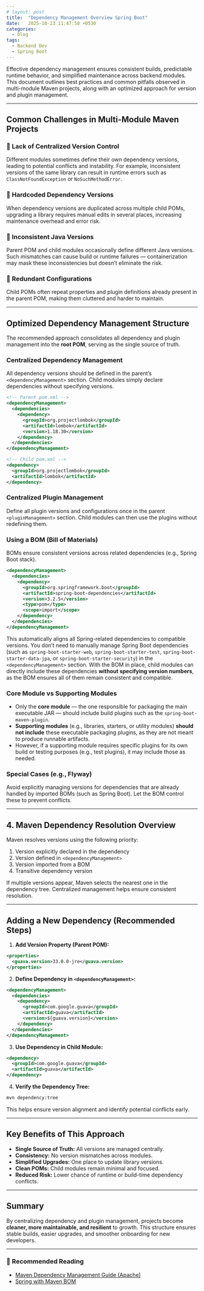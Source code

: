 ```yaml
---
# layout: post
title:  "Dependency Management Overview Spring Boot"
date:   2025-10-23 11:47:50 +0530
categories:
  - blog
tags:
  - Backend Dev
  - Spring Boot
---
```


Effective dependency management ensures consistent builds, predictable runtime behavior, and simplified maintenance across backend modules.
This document outlines best practices and common pitfalls observed in multi-module Maven projects, along with an optimized approach for version and plugin management.

---

## Common Challenges in Multi-Module Maven Projects

### 🔹 Lack of Centralized Version Control

Different modules sometimes define their own dependency versions, leading to potential conflicts and instability.
For example, inconsistent versions of the same library can result in runtime errors such as `ClassNotFoundException` or `NoSuchMethodError`.

### 🔹 Hardcoded Dependency Versions

When dependency versions are duplicated across multiple child POMs, upgrading a library requires manual edits in several places, increasing maintenance overhead and error risk.

### 🔹 Inconsistent Java Versions

Parent POM and child modules occasionally define different Java versions.
Such mismatches can cause build or runtime failures — containerization may mask these inconsistencies but doesn’t eliminate the risk.

### 🔹 Redundant Configurations

Child POMs often repeat properties and plugin definitions already present in the parent POM, making them cluttered and harder to maintain.

---

## Optimized Dependency Management Structure

The recommended approach consolidates all dependency and plugin management into the **root POM**, serving as the single source of truth.

### Centralized Dependency Management

All dependency versions should be defined in the parent’s `<dependencyManagement>` section.
Child modules simply declare dependencies without specifying versions.

```xml
<!-- Parent pom.xml -->
<dependencyManagement>
  <dependencies>
    <dependency>
      <groupId>org.projectlombok</groupId>
      <artifactId>lombok</artifactId>
      <version>1.18.30</version>
    </dependency>
  </dependencies>
</dependencyManagement>

<!-- Child pom.xml -->
<dependency>
  <groupId>org.projectlombok</groupId>
  <artifactId>lombok</artifactId>
</dependency>
```

### Centralized Plugin Management

Define all plugin versions and configurations once in the parent `<pluginManagement>` section.
Child modules can then use the plugins without redefining them.

### Using a BOM (Bill of Materials)

BOMs ensure consistent versions across related dependencies (e.g., Spring Boot stack).

```xml
<dependencyManagement>
  <dependencies>
    <dependency>
      <groupId>org.springframework.boot</groupId>
      <artifactId>spring-boot-dependencies</artifactId>
      <version>3.2.5</version>
      <type>pom</type>
      <scope>import</scope>
    </dependency>
  </dependencies>
</dependencyManagement>
```

This automatically aligns all Spring-related dependencies to compatible versions.
You don’t need to manually manage Spring Boot dependencies (such as `spring-boot-starter-web`, `spring-boot-starter-test`, `spring-boot-starter-data-jpa`, or `spring-boot-starter-security`) in the `<dependencyManagement>` section.
With the BOM in place, child modules can directly include these dependencies **without specifying version numbers**, as the BOM ensures all of them remain consistent and compatible.


### Core Module vs Supporting Modules

* Only the **core module** — the one responsible for packaging the main executable JAR — should include build plugins such as the `spring-boot-maven-plugin`.
* **Supporting modules** (e.g., libraries, starters, or utility modules) **should not include** these executable packaging plugins, as they are not meant to produce runnable artifacts.
* However, if a supporting module requires specific plugins for its own build or testing purposes (e.g., test plugins), it may include those as needed.
<!-- {: .notice} -->

### Special Cases (e.g., Flyway)

Avoid explicitly managing versions for dependencies that are already handled by imported BOMs (such as Spring Boot).
Let the BOM control these to prevent conflicts.

---

## 4. Maven Dependency Resolution Overview

Maven resolves versions using the following priority:

1. Version explicitly declared in the dependency
2. Version defined in `<dependencyManagement>`
3. Version imported from a BOM
4. Transitive dependency version

If multiple versions appear, Maven selects the nearest one in the dependency tree.
Centralized management helps ensure consistent resolution.

---

## Adding a New Dependency (Recommended Steps)

1. **Add Version Property (Parent POM):**

```xml
<properties>
  <guava.version>33.0.0-jre</guava.version>
</properties>
```

2. **Define Dependency in `<dependencyManagement>`:**

```xml
<dependencyManagement>
  <dependencies>
    <dependency>
      <groupId>com.google.guava</groupId>
      <artifactId>guava</artifactId>
      <version>${guava.version}</version>
    </dependency>
  </dependencies>
</dependencyManagement>
```

3. **Use Dependency in Child Module:**

```xml
<dependency>
  <groupId>com.google.guava</groupId>
  <artifactId>guava</artifactId>
</dependency>
```

4. **Verify the Dependency Tree:**

```bash
mvn dependency:tree
```

This helps ensure version alignment and identify potential conflicts early.

---

## Key Benefits of This Approach

* **Single Source of Truth:** All versions are managed centrally.
* **Consistency:** No version mismatches across modules.
* **Simplified Upgrades:** One place to update library versions.
* **Clean POMs:** Child modules remain minimal and focused.
* **Reduced Risk:** Lower chance of runtime or build-time dependency conflicts.

---

## Summary

By centralizing dependency and plugin management, projects become **cleaner, more maintainable, and resilient** to growth.
This structure ensures stable builds, easier upgrades, and smoother onboarding for new developers.

---

### 📘 Recommended Reading

* [Maven Dependency Management Guide (Apache)](https://maven.apache.org/guides/introduction/introduction-to-dependency-mechanism.html)
* [Spring with Maven BOM](https://www.baeldung.com/spring-maven-bom)


